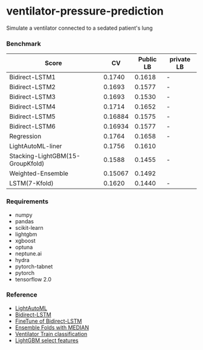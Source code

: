 # ventilator-pressure-prediction
Simulate a ventilator connected to a sedated patient's lung


### Benchmark
|Score|CV|Public LB|private LB|
|-----|--|------|-------|
|Bidirect-LSTM1|0.1740|0.1618|-|
|Bidirect-LSTM2|0.1693|0.1577|-|
|Bidirect-LSTM3|0.1693|0.1530|-|
|Bidirect-LSTM4|0.1714|0.1652|-|
|Bidirect-LSTM5|0.16884|0.1575|-|
|Bidirect-LSTM6|0.16934|0.1577|-|
|Regression|0.1764|0.1658|-|
|LightAutoML-liner|0.1756|0.1610|
|Stacking-LightGBM(15-GroupKfold)|0.1588|0.1455|-|
|Weighted-Ensemble|0.15067|0.1492||
|LSTM(7-Kfold)|0.1620|0.1440|-|


### Requirements
+ numpy
+ pandas
+ scikit-learn
+ lightgbm
+ xgboost
+ optuna
+ neptune.ai
+ hydra
+ pytorch-tabnet
+ pytorch
+ tensorflow 2.0


### Reference
+ [LightAutoML](https://www.kaggle.com/tsano430/lightautoml-bidirectional-lstm)
+ [Bidirect-LSTM](https://www.kaggle.com/tsano430/tensor-bidirect-lstm-n-splits-10)
+ [FineTune of Bidirect-LSTM](https://www.kaggle.com/tenffe/finetune-of-tensorflow-bidirectional-lstm)
+ [Ensemble Folds with MEDIAN](https://www.kaggle.com/cdeotte/ensemble-folds-with-median-0-153)
+ [Ventilator Train classification](https://www.kaggle.com/takamichitoda/ventilator-train-classification)
+ [LightGBM select features](https://www.kaggle.com/alexxanderlarko/lgbm-sel-feat-1)